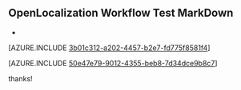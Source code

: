 ## OpenLocalization Workflow Test MarkDown
* 

[AZURE.INCLUDE [3b01c312-a202-4457-b2e7-fd775f8581f4](calleeMd1.md)]



[AZURE.INCLUDE [50e47e79-9012-4355-beb8-7d34dce9b8c7](calleeMd2.md)]

 
thanks!
